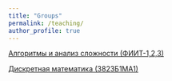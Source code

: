 ```yaml
---
title: "Groups"
permalink: /teaching/
author_profile: true
---
```

[Алгоритмы и анализ сложности (ФИИТ-1,2,3)](/teaching/alg_complexity)

[Дискретная математика (3823Б1МА1)](/teaching/DiscreteMath)
